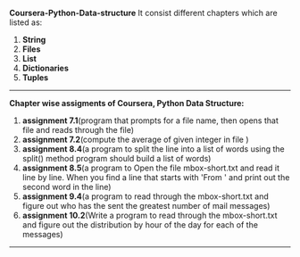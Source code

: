 **Coursera-Python-Data-structure**
It consist different chapters which are listed as:
1. **String**
2. **Files**
3. **List**
4. **Dictionaries**
5. **Tuples**

---
**Chapter wise assigments of Coursera, Python Data Structure:**
1. **assignment 7.1**(program that prompts for a file name, then opens that file and reads through the file)
2. **assignment 7.2**(compute the average of given integer in file )
3. **assignment 8.4**(a program to split the line into a list of words using the split() method program should build a list of words)
4. **assignment 8.5**(a program to Open the file mbox-short.txt and read it line by line. When you find a line that starts with 'From '
		   and print out the second word in the line)
5. **assignment 9.4**(a program to read through the mbox-short.txt and figure out who has the sent the greatest number of mail messages)
6. **assignment 10.2**(Write a program to read through the mbox-short.txt and figure out the distribution by hour of the day for each of 			the messages)
---
